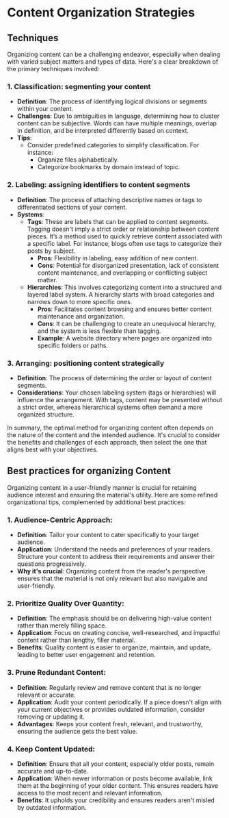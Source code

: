 # Content Organization Strategies

## Techniques

Organizing content can be a challenging endeavor, especially when dealing with varied subject
matters and types of data. Here's a clear breakdown of the primary techniques involved:

### 1. **Classification**: segmenting your content

-   **Definition**: The process of identifying logical divisions or segments within your content.
-   **Challenges**: Due to ambiguities in language, determining how to cluster content can be
    subjective. Words can have multiple meanings, overlap in definition, and be interpreted
    differently based on context.
-   **Tips**:
    -   Consider predefined categories to simplify classification. For instance:
        -   Organize files alphabetically.
        -   Categorize bookmarks by domain instead of topic.

### 2. **Labeling**: assigning identifiers to content segments

-   **Definition**: The process of attaching descriptive names or tags to differentiated sections of
    your content.
-   **Systems**:
    -   **Tags**: These are labels that can be applied to content segments. Tagging doesn't imply a
        strict order or relationship between content pieces. It’s a method used to quickly retrieve
        content associated with a specific label. For instance, blogs often use tags to categorize
        their posts by subject.
        -   **Pros**: Flexibility in labeling, easy addition of new content.
        -   **Cons**: Potential for disorganized presentation, lack of consistent content
            maintenance, and overlapping or conflicting subject matter.
    -   **Hierarchies**: This involves categorizing content into a structured and layered label
        system. A hierarchy starts with broad categories and narrows down to more specific ones.
        -   **Pros**: Facilitates content browsing and ensures better content maintenance and
            organization.
        -   **Cons**: It can be challenging to create an unequivocal hierarchy, and the system is
            less flexible than tagging.
        -   **Example**: A website directory where pages are organized into specific folders or
            paths.

### 3. **Arranging**: positioning content strategically

-   **Definition**: The process of determining the order or layout of content segments.
-   **Considerations**: Your chosen labeling system (tags or hierarchies) will influence the
    arrangement. With tags, content may be presented without a strict order, whereas hierarchical
    systems often demand a more organized structure.

In summary, the optimal method for organizing content often depends on the nature of the content and
the intended audience. It's crucial to consider the benefits and challenges of each approach, then
select the one that aligns best with your objectives.

## Best practices for organizing Content

Organizing content in a user-friendly manner is crucial for retaining audience interest and ensuring
the material's utility. Here are some refined organizational tips, complemented by additional best
practices:

### 1. **Audience-Centric Approach**:

-   **Definition**: Tailor your content to cater specifically to your target audience.
-   **Application**: Understand the needs and preferences of your readers. Structure your content to
    address their requirements and answer their questions progressively.
-   **Why it's crucial**: Organizing content from the reader's perspective ensures that the material
    is not only relevant but also navigable and user-friendly.

### 2. **Prioritize Quality Over Quantity**:

-   **Definition**: The emphasis should be on delivering high-value content rather than merely
    filling space.
-   **Application**: Focus on creating concise, well-researched, and impactful content rather than
    lengthy, filler material.
-   **Benefits**: Quality content is easier to organize, maintain, and update, leading to better
    user engagement and retention.

### 3. **Prune Redundant Content**:

-   **Definition**: Regularly review and remove content that is no longer relevant or accurate.
-   **Application**: Audit your content periodically. If a piece doesn't align with your current
    objectives or provides outdated information, consider removing or updating it.
-   **Advantages**: Keeps your content fresh, relevant, and trustworthy, ensuring the audience gets
    the best value.

### 4. **Keep Content Updated**:

-   **Definition**: Ensure that all your content, especially older posts, remain accurate and
    up-to-date.
-   **Application**: When newer information or posts become available, link them at the beginning of
    your older content. This ensures readers have access to the most recent and relevant
    information.
-   **Benefits**: It upholds your credibility and ensures readers aren't misled by outdated
    information.

<!-- DSG/ChatGPT 8/4/2023 -->
